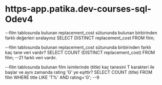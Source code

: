 # https-app.patika.dev-courses-sql-Odev4

--film tablosunda bulunan replacement_cost sütununda bulunan birbirinden farklı değerleri sıralayınız
SELECT DISTINCT replacement_cost FROM film;

--film tablosunda bulunan replacement_cost sütununda birbirinden farklı kaç tane veri vardır?
SELECT COUNT (DISTINCT replacement_cost) FROM film;
--21 farklı veri vardır.

--film tablosunda bulunan film isimlerinde (title) kaç tanesini T karakteri ile başlar ve aynı zamanda rating 'G' ye eşittir?
SELECT COUNT (title) FROM film 
WHERE title LIKE 'T%' AND rating='G';
--9
